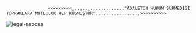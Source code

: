                     <<<<<<<<<...................."ADALETİN HÜKÜM SÜRMEDİĞİ TOPRAKLARA MUTLULUK HEP KÜSMÜŞTÜR".................>>>>>>>>>>                                     

 ![legal-asocea](https://user-images.githubusercontent.com/101215803/180098067-391cb237-6d97-4663-a5ee-cc5ba472afc5.gif)
